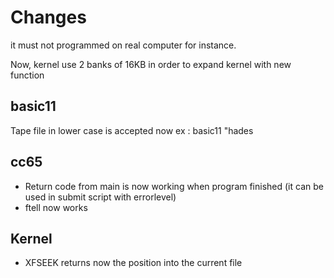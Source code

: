 # Changes

it must not programmed on real computer for instance.

Now, kernel use 2 banks of 16KB in order to expand kernel with new function

## basic11

Tape file in lower case is accepted now ex : basic11 "hades

## cc65

* Return code from main is now working when program finished (it can be used in submit script with errorlevel)
* ftell now works

## Kernel

* XFSEEK returns now the position into the current file
